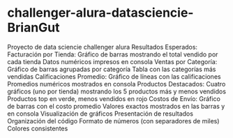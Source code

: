 # challenger-alura-datasciencie-BrianGut
Proyecto de data sciencie challenger alura 
Resultados Esperados:
Facturación por Tienda:
Gráfico de barras mostrando el total vendido por cada tienda
Datos numéricos impresos en consola
Ventas por Categoría:
Gráfico de barras agrupadas por categoría
Tabla con las categorías más vendidas
Calificaciones Promedio:
Gráfico de líneas con las calificaciones
Promedios numéricos mostrados en consola
Productos Destacados:
Cuatro gráficos (uno por tienda) mostrando los 5 productos más y menos vendidos
Productos top en verde, menos vendidos en rojo
Costos de Envío:
Gráfico de barras con el costo promedio
Valores exactos mostrados en las barras y en consola
Visualización de gráficos
Presentación de resultados
Organización del código
Formato de números (con separadores de miles)
Colores consistentes
